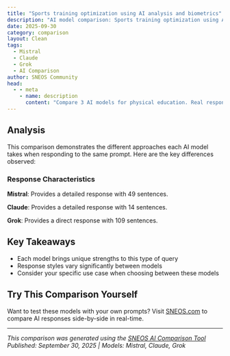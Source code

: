 ```yaml
---
title: "Sports training optimization using AI analysis and biometrics"
description: "AI model comparison: Sports training optimization using AI analysis and biometrics..."
date: 2025-09-30
category: comparison
layout: Clean
tags:
  - Mistral
  - Claude
  - Grok
  - AI Comparison
author: SNEOS Community
head:
  - - meta
    - name: description
      content: "Compare 3 AI models for physical education. Real responses from Mistral, Claude, Grok with detailed analysis."
---
```


<ChatComparison
  title="Sports training optimization using AI analysis and biometrics"
  prompt="Sports training optimization using AI analysis and biometrics"
  :responses='{"Mistral": "Optimizing sports training using AI analysis and biometrics involves leveraging advanced technologies to enhance performance, reduce injury risk, and tailor training programs to individual athletes. Here\u2019s a comprehensive approach to achieving this:\n\n### 1. Data Collection\n#### Biometrics\n- **Wearable Devices**: Use wearables like smartwatches, fitness trackers, and specialized sensors to collect data on heart rate, sleep patterns, hydration levels, and more.\n- **Motion Capture**: Employ motion capture systems to track body movements, posture, and biomechanics during training and competition.\n- **Physiological Monitoring**: Collect data on muscle activity (EMG), oxygen saturation, and other physiological parameters.\n\n#### Performance Metrics\n- **Speed and Distance**: Track speed, distance covered, and acceleration using GPS and accelerometers.\n- **Strength and Power**: Measure strength and power output using force plates and other strength-testing equipment.\n- **Endurance**: Monitor endurance through VO2 max tests and other cardiovascular assessments.\n\n### 2. Data Analysis\n#### AI and Machine Learning\n- **Pattern Recognition**: Use machine learning algorithms to identify patterns in performance data that correlate with peak performance or injury risk.\n- **Predictive Analytics**: Develop predictive models to forecast future performance and injury risk based on historical data.\n- **Personalized Training Plans**: Create individualized training plans by analyzing an athlete\u0027s strengths, weaknesses, and recovery needs.\n\n#### Biomechanical Analysis\n- **Movement Efficiency**: Analyze biomechanical data to identify inefficiencies in movement patterns and suggest corrections.\n- **Injury Prevention**: Use biomechanical data to identify movements that increase injury risk and recommend preventive exercises.\n\n### 3. Real-Time Feedback\n#### Augmented Reality (AR) and Virtual Reality (VR)\n- **AR Training**: Use AR to provide real-time feedback during training sessions, helping athletes correct their form and technique.\n- **VR Simulations**: Create VR simulations to practice specific scenarios and improve decision-making skills.\n\n#### Smart Coaching\n- **AI-Driven Coaching**: Develop AI-driven coaching systems that provide real-time feedback and adjust training plans based on performance data.\n- **Remote Monitoring**: Enable remote monitoring and coaching through mobile apps and cloud-based platforms.\n\n### 4. Recovery and Nutrition\n#### Recovery Monitoring\n- **Sleep Quality**: Monitor sleep quality and duration to ensure adequate recovery.\n- **Muscle Recovery**: Use biometrics to track muscle recovery and adjust training loads accordingly.\n\n#### Nutrition Planning\n- **Personalized Nutrition**: Develop personalized nutrition plans based on an athlete\u0027s metabolic rate, energy expenditure, and nutritional needs.\n- **Hydration Monitoring**: Track hydration levels and provide recommendations to maintain optimal hydration.\n\n### 5. Integration and Collaboration\n#### Multi-Disciplinary Teams\n- **Collaboration**: Foster collaboration between coaches, sports scientists, nutritionists, and medical professionals to create holistic training programs.\n- **Data Sharing**: Use secure platforms to share data and insights among team members.\n\n#### Athlete Engagement\n- **User-Friendly Interfaces**: Develop user-friendly interfaces for athletes to access their performance data and receive personalized recommendations.\n- **Gamification**: Incorporate gamification elements to motivate athletes and enhance engagement.\n\n### 6. Continuous Improvement\n#### Feedback Loops\n- **Continuous Monitoring**: Continuously monitor performance and biometric data to make real-time adjustments to training plans.\n- **Iterative Improvement**: Use feedback loops to iteratively improve training methods and technologies.\n\n#### Research and Development\n- **Innovation**: Invest in research and development to stay at the forefront of sports science and technology.\n- **Case Studies**: Conduct case studies and pilot programs to test new approaches and technologies.\n\n### Example Workflow\n1. **Data Collection**: Athlete wears a smartwatch and motion capture suit during training.\n2. **Data Analysis**: AI algorithms analyze the data to identify performance trends and potential injury risks.\n3. **Real-Time Feedback**: Athlete receives real-time feedback on technique and form through AR glasses.\n4. **Recovery Monitoring**: Sleep and muscle recovery data are collected and analyzed.\n5. **Nutrition Planning**: Personalized nutrition plan is developed based on metabolic data.\n6. **Collaboration**: Data is shared with the coaching team for collaborative decision-making.\n7. **Continuous Improvement**: Training plan is adjusted based on feedback and new data.\n\nBy integrating AI analysis and biometrics into sports training, athletes can achieve optimal performance, reduce injury risk, and benefit from personalized, data-driven training programs.", "Claude": "# Sports Training Optimization with AI and Biometrics\n\n## Overview\nAI-powered sports training optimization combines real-time biometric monitoring, performance analytics, and machine learning to create personalized training programs that maximize athletic performance while minimizing injury risk.\n\n## Key Components\n\n### 1. **Biometric Data Collection**\n- **Wearable Sensors**: Heart rate monitors, GPS trackers, accelerometers\n- **Performance Metrics**: Speed, power output, stride length, cadence\n- **Recovery Indicators**: HRV, sleep quality, stress levels\n- **Environmental Factors**: Temperature, humidity, altitude\n\n### 2. **AI Analysis Systems**\n\n#### **Performance Analytics**\n\u0060\u0060\u0060\n- Movement pattern analysis\n- Technique optimization\n- Fatigue detection\n- Performance trend identification\n- Comparative benchmarking\n\u0060\u0060\u0060\n\n#### **Predictive Modeling**\n- Injury risk assessment\n- Performance plateau prediction\n- Optimal training load calculation\n- Recovery time estimation\n\n### 3. **Training Optimization Features**\n\n#### **Personalized Programs**\n- Individual baseline establishment\n- Adaptive training intensity\n- Sport-specific skill development\n- Weakness identification and targeting\n\n#### **Real-time Adjustments**\n- Live form correction\n- Intensity modifications\n- Rest period optimization\n- Technique feedback\n\n## Implementation Technologies\n\n### **Hardware Stack**\n- **Wearables**: Smartwatches, chest straps, smart clothing\n- **Vision Systems**: Motion capture cameras, 3D analysis\n- **Mobile Devices**: Smartphones, tablets for data collection\n- **Environmental Sensors**: Weather stations, air quality monitors\n\n### **Software Architecture**\n\u0060\u0060\u0060python\n# Example training optimization algorithm\nclass TrainingOptimizer:\n def __init__(self):\n self.biometric_analyzer = BiometricAnalyzer()\n self.performance_predictor = PerformancePredictor()\n self.injury_risk_model = InjuryRiskModel()\n \n def optimize_training_plan(self, athlete_data):\n current_fitness = self.assess_fitness_level(athlete_data)\n injury_risk = self.injury_risk_model.predict(athlete_data)\n optimal_load = self.calculate_training_load(\n current_fitness, injury_risk\n )\n return self.generate_training_plan(optimal_load)\n\u0060\u0060\u0060\n\n## Benefits\n\n### **For Athletes**\n- Improved performance outcomes\n- Reduced injury rates\n- Faster recovery times\n- Better training efficiency\n- Data-driven insights\n\n### **For Coaches**\n- Objective performance metrics\n- Individualized training plans\n- Early injury warning systems\n- Progress tracking tools\n- Evidence-based decisions\n\n## Use Cases by Sport\n\n### **Endurance Sports** (Running, Cycling, Swimming)\n- VO2 max optimization\n- Pacing strategy development\n- Lactate threshold training\n- Aerobic capacity building\n\n### **Team Sports** (Football, Basketball, Soccer)\n- Position-specific training\n- Game situation simulation\n- Team coordination metrics\n- Tactical performance analysis\n\n### **Strength Sports** (Weightlifting, Track \u0026 Field)\n- Power output optimization\n- Technique refinement\n- Competition preparation\n- Load progression planning\n\n## Implementation Challenges\n\n### **Technical Challenges**\n- Data integration complexity\n- Real-time processing requirements\n- Sensor accuracy and reliability\n- Battery life limitations\n\n### **Practical Considerations**\n- Cost of implementation\n- Training for coaches/athletes\n- Privacy and data security\n- Equipment maintenance\n\n## Sample Metrics Dashboard\n\n\u0060\u0060\u0060\nPerformance Indicators:\n\u251C\u2500\u2500 Cardiovascular Health\n\u2502 \u251C\u2500\u2500 Resting HR: 45 bpm \u2713\n\u2502 \u251C\u2500\u2500 Max HR: 185 bpm\n\u2502 \u2514\u2500\u2500 HRV: 45ms \u2713\n\u251C\u2500\u2500 Training Load\n\u2502 \u251C\u2500\u2500 Weekly Volume: 85% of target \u26A0\uFE0F\n\u2502 \u251C\u2500\u2500 Intensity Distribution: Optimal \u2713\n\u2502 \u2514\u2500\u2500 Recovery Ratio: 2.1 \u2713\n\u2514\u2500\u2500 Injury Risk\n \u251C\u2500\u2500 Movement Quality: 8.5/10 \u2713\n \u251C\u2500\u2500 Fatigue Level: Moderate \u26A0\uFE0F\n \u2514\u2500\u2500 Risk Score: Low \u2713\n\u0060\u0060\u0060\n\n## Future Developments\n\n### **Emerging Technologies**\n- Computer vision for form analysis\n- AI-powered nutrition optimization\n- Virtual reality training environments\n- Advanced biomechanical modeling\n\n### **", "Grok": "Sports training optimization using AI analysis and biometrics is a cutting-edge approach to enhancing athletic performance, preventing injuries, and personalizing training programs. By integrating Artificial Intelligence (AI) with biometric data, coaches, athletes, and sports scientists can make data-driven decisions to improve outcomes. Below, I\u2019ll break down how this works, its components, benefits, applications, and challenges.\n\n---\n\n### **What is Sports Training Optimization Using AI and Biometrics?**\nThis involves leveraging AI algorithms to process and analyze biometric data collected from athletes to create tailored training regimens, predict performance outcomes, and minimize injury risks. Biometrics refers to measurable physiological and behavioral data such as heart rate, muscle activity, movement patterns, and even psychological markers like stress levels.\n\nAI, with its ability to handle large datasets and identify patterns, processes this biometric data to provide actionable insights in real-time or over long-term training cycles.\n\n---\n\n### **Key Components**\n1. **Biometric Data Collection:**\n - Wearable devices (e.g., smartwatches, heart rate monitors, GPS trackers) collect data like heart rate variability (HRV), oxygen levels, and calories burned.\n - Motion capture systems and cameras track movement biomechanics, such as joint angles and running form.\n - Sensors embedded in equipment (e.g., smart shoes or clothing) measure impact forces, stride length, and balance.\n - Blood tests and other clinical metrics assess recovery markers like cortisol levels or muscle fatigue indicators.\n\n2. **AI Analysis:**\n - Machine Learning (ML) algorithms analyze historical and real-time data to identify trends, weaknesses, and areas for improvement.\n - Predictive analytics forecast potential injuries or performance declines based on fatigue levels or overtraining.\n - Computer vision processes video footage to evaluate technique and suggest form corrections.\n - Natural Language Processing (NLP) can integrate subjective athlete feedback (e.g., pain or mental state) into the analysis.\n\n3. **Feedback and Personalization:**\n - AI systems generate personalized training plans based on the athlete\u2019s unique biometric profile, goals, and current condition.\n - Real-time feedback during training sessions alerts athletes or coaches to improper form or overexertion.\n - Recovery protocols are tailored based on data like sleep quality, HRV, and muscle recovery rates.\n\n---\n\n### **Benefits of AI and Biometrics in Sports Training**\n1. **Personalized Training Programs:**\n - Traditional \u0022one-size-fits-all\u0022 training plans are replaced by individualized programs that account for an athlete\u2019s strengths, weaknesses, and recovery needs.\n - Example: An AI system might reduce a runner\u2019s weekly mileage if biometric data indicates early signs of stress fractures.\n\n2. **Injury Prevention:**\n - AI can predict overuse injuries by analyzing metrics like workload, fatigue, and biomechanical imbalances.\n - Example: Wearable sensors detect\u4E0D\u5BF9\u79F0 gait in a soccer player, and AI suggests corrective exercises before an injury occurs.\n\n3. **Performance Enhancement:**\n - AI identifies optimal training zones (e.g., heart rate zones for endurance) and suggests when to push harder or rest.\n - Example: A swimmer\u2019s stroke technique is refined by AI analyzing underwater footage for drag reduction.\n\n4. **Real-Time Decision Making:**\n - Coaches receive instant feedback during games or training, helping them make strategic decisions like substitutions based on fatigue levels.\n - Example: A basketball player\u2019s heart rate data indicates fatigue, prompting the coach to rotate players.\n\n5. **Recovery Optimization:**\n - Biometric data like sleep patterns and HRV help AI recommend recovery strategies, including nutrition, sleep schedules, and active recovery days.\n - Example: After a heavy lifting session, AI might suggest a specific protein intake and a longer sleep duration for a weightlifter.\n\n---\n\n### **Applications in Sports**\n1. **Team Sports (e.g., Soccer, Basketball, Football):**\n - Tracking player workload using GPS and heart rate monitors to balance training intensity and game time.\n - AI analyzes game footage to suggest tactical improvements or opponent weaknesses.\n\n2. **Individual Sports (e.g., Tennis, Running, Swimming):**\n - Motion capture and AI refine techniques, such as a tennis player\u2019s serve or a runner\u2019s stride.\n - Wearables monitor recovery and suggest optimal tapering before competitions.\n\n3. **Endurance Sports (e.g., Cycling, Triathlon):**\n - AI optimizes pacing strategies based on real-time biometric feedback like power output and heart rate.\n - Predictive models help plan nutrition and hydration for long events.\n\n4. **Strength and Power Sports (e.g., Weightlifting, Sprinting):**\n - AI monitors muscle fatigue and suggests optimal rest intervals or weight adjustments.\n - Biometric sensors assess explosive power output and recommend drills to improve it.\n\n---\n\n### **Technologies and Tools Used**\n- **Wearable Devices:** Fitbit, Whoop, Garmin, Apple Watch for heart rate, sleep, and activity tracking.\n- **Motion Capture Systems:** Vicon, OptiTrack for detailed biomechanical analysis.\n- **AI Platforms:** IBM Watson, Google AI for processing large datasets and predictive modeling.\n- **Smart Equipment:** Adidas smart soccer balls, Zepp sensors in baseball bats for performance metrics.\n- **Mobile Apps:** Apps like Strava or TrainingPeaks integrate biometric data with AI to provide training insights.\n\n---\n\n### **Challenges and Limitations**\n1. **Data Privacy and Security:**\n - Athletes\u2019 biometric data is sensitive, and breaches could expose personal health information.\n - Strict compliance with regulations like GDPR is necessary.\n\n2. **Accuracy and Reliability:**\n - Wearable devices may provide inconsistent data due to calibration issues or environmental factors.\n - Over-reliance on AI recommendations without human oversight can lead to errors.\n\n3. **Cost and Accessibility:**\n - High-end biometric systems and AI tools can be expensive, limiting access for smaller teams or individual athletes.\n - Maintenance and technical expertise for these systems add to the cost.\n\n4. **Ethical Concerns:**\n - Over-monitoring athletes may create psychological stress or pressure to perform.\n - There\u2019s a risk of dehumanizing training by focusing solely on data rather than athlete well-being.\n\n5. **Integration Challenges:**\n - Combining data from multiple sources (e.g., wearables, clinical tests, video) into a cohesive AI system can be complex.\n - Coaches and athletes may lack the technical knowledge to interpret AI suggestions effectively.\n\n---\n\n### **Future Trends**\n1. **Advanced Wearables:**\n - Next-gen wearables will measure more precise biomarkers, such as sweat composition for hydration levels or blood glucose for energy management.\n\n2. **AI-Driven Virtual Coaches:**\n - Virtual assistants powered by AI will provide real-time coaching, replacing or supplementing human coaches for some athletes.\n\n3. **Genomics Integration:**\n - Combining biometric data with genetic profiling will allow AI to predict an athlete\u2019s potential and tailor training from a young age.\n\n4. **Augmented Reality (AR) and Virtual Reality (VR):**\n - AR/VR systems will simulate training environments, allowing athletes to practice with real-time biometric feedback and AI guidance.\n\n5. **Mental Health Monitoring:**\n - AI will increasingly focus on psychological biometrics, like stress or focus levels, using data from speech patterns or brainwave sensors.\n\n---\n\n### **Case Studies**\n1. **NBA and Catapult Sports:**\n - NBA teams use Catapult\u2019s wearable technology to monitor player workload and fatigue. AI analyzes this data to reduce injury risks during the grueling 82-game season.\n\n2. **Manchester City Football Club:**\n - The club employs SAP Sports One, an AI-driven platform, to process player biometrics and game data for training optimization and tactical planning.\n\n3. **Olympic Athletes and WHOOP:**\n - Many Olympians use WHOOP straps to track sleep, HRV, and recovery. AI algorithms provide daily \u201Cstrain\u201D and \u201Crecovery\u201D scores to guide training intensity.\n\n---\n\n### **Conclusion**\nSports training optimization using AI and biometrics represents a transformative shift in how athletes train and compete. By harnessing detailed physiological data and advanced algorithms, athletes can achieve peak performance while minimizing injury risks. However, successful implementation requires addressing challenges like cost, privacy, and ethical concerns. As technology advances, the integration of AI and biometrics will only become more sophisticated, paving the way for unprecedented levels of precision in sports training. \n\nIf you\u2019re looking to implement such a system or explore a specific sport or technology further, let me know!"}' 
  published-date="12:01"
/>

## Analysis

This comparison demonstrates the different approaches each AI model takes when responding to the same prompt. Here are the key differences observed:

### Response Characteristics

**Mistral**: Provides a detailed response with 49 sentences. 

**Claude**: Provides a detailed response with 14 sentences. 

**Grok**: Provides a direct response with 109 sentences. 

## Key Takeaways

- Each model brings unique strengths to this type of query
- Response styles vary significantly between models
- Consider your specific use case when choosing between these models

## Try This Comparison Yourself

Want to test these models with your own prompts? Visit [SNEOS.com](https://sneos.com) to compare AI responses side-by-side in real-time.

---

*This comparison was generated using the [SNEOS AI Comparison Tool](https://sneos.com)*
*Published: September 30, 2025 | Models: Mistral, Claude, Grok*
